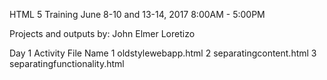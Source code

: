 HTML 5 Training
June 8-10 and 13-14, 2017
8:00AM - 5:00PM


Projects and outputs by: John Elmer Loretizo

Day 1
Activity        File Name
1           oldstylewebapp.html
2           separatingcontent.html
3           separatingfunctionality.html
